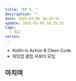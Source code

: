 ```yaml
---
title: "EP 5. "
description: ""
date: 2025-03-05 16:35:51
update: 2025-03-05 16:35:51
tags:
  - 회고
series: 
---
```


- Kotlin in Action & Clean Code
- 워밍업 클럽 서포터 모임

## 마치며 

